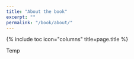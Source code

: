 ```yaml
---
title: "About the book"
excerpt: ""
permalink: "/book/about/"
---
```


{% include toc icon="columns" title=page.title %}

Temp